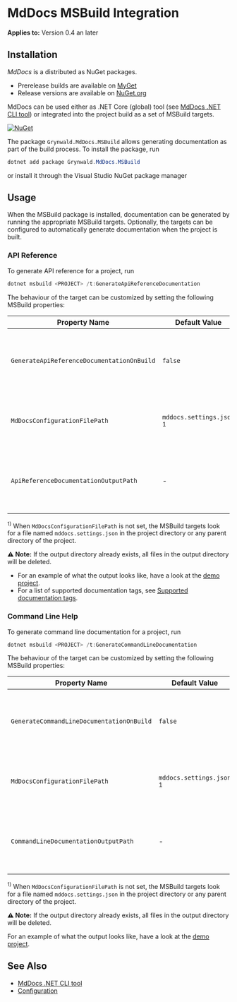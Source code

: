 # MdDocs MSBuild Integration

**Applies to:** Version 0.4 an later

## Installation

*MdDocs* is a distributed as NuGet packages.

- Prerelease builds are available on [MyGet](https://www.myget.org/feed/ap0llo-mddocs/package/nuget/Grynwald.Utilities)
- Release versions are available on [NuGet.org](https://www.nuget.org/packages/Grynwald.MdDocs)

MdDocs can be used either as .NET Core (global) tool (see
[MdDocs .NET CLI tool](./net-cli-tool.md)) or integrated into
the project build as a set of MSBuild targets.

[![NuGet](https://img.shields.io/nuget/v/Grynwald.MdDocs.MSBuild.svg)](https://www.nuget.org/packages/Grynwald.MdDocs.MSBuild)

The package `Grynwald.MdDocs.MSBuild` allows generating documentation as part of the build process. To install the package, run

```ps1
dotnet add package Grynwald.MdDocs.MSBuild
```

or install it through the Visual Studio NuGet package manager

## Usage

When the MSBuild package is installed, documentation can be generated by running the appropriate MSBuild targets.
Optionally, the targets can be configured to automatically generate documentation when the project is built.

### API Reference

To generate API reference for a project, run

```ps1
dotnet msbuild <PROJECT> /t:GenerateApiReferenceDocumentation
```

The behaviour of the target can be customized by setting the following MSBuild properties:

| Property Name                              | Default Value                        | Description                                                                               |
|--------------------------------------------|--------------------------------------|-------------------------------------------------------------------------------------------|
| `GenerateApiReferenceDocumentationOnBuild` | `false`                              | Set the to `true` to automatically generate API documentation when the project is built.  |
| `MdDocsConfigurationFilePath`              | `mddocs.settings.json` <sup>1</sup>  | Specifies the path of the configuration file to use. See [Configuration](./configuration/README.md) for details .|
| `ApiReferenceDocumentationOutputPath`      | -                                    | The directory to save the generated documetation to. Overwrites the [Output Path setting](./configuration/apireference/README.md#output-path) |

<sup>1)</sup> When `MdDocsConfigurationFilePath` is not set, the MSBuild targets look for a file named `mddocs.settings.json` in the project directory or any parent directory of the project.

**⚠️ Note:** If the output directory already exists, all files in the output directory will be deleted.

- For an example of what the output looks like, have a look at the [demo project](./demoprojects/api/DemoProject/index.md).
- For a list of supported documentation tags, see [Supported documentation tags](./apireference/tags.md).

### Command Line Help

To generate command line documentation for a project, run

```ps1
dotnet msbuild <PROJECT> /t:GenerateCommandLineDocumentation
```

The behaviour of the target can be customized by setting the following MSBuild properties:

| Property Name                             | Default Value                        | Description |
|-------------------------------------------|--------------------------------------|-----------------------------------------------------------------------------------------------|
| `GenerateCommandLineDocumentationOnBuild` | `false`                              | Set to `true` to automatically generate command line documentation when the project is built. |
| `MdDocsConfigurationFilePath`             | `mddocs.settings.json` <sup>1</sup>  | Specifies the path of the configuration file to use. See [Configuration](./configuration/README.md) for details .|
| `CommandLineDocumentationOutputPath`      | -                                    | The directory to save the generated documetation to. Overwrites the [Output Path setting](./configuration/commandlinehelp/README.md#output-path) |

<sup>1)</sup> When `MdDocsConfigurationFilePath` is not set, the MSBuild targets look for a file named `mddocs.settings.json` in the project directory or any parent directory of the project.

**⚠️ Note:** If the output directory already exists, all files in the output directory will be deleted.

For an example of what the output looks like, have a look at the [demo project](./demoprojects/commandline/index.md).

## See Also

- [MdDocs .NET CLI tool](./net-cli-tool.md)
- [Configuration](./configuration/README.md)
